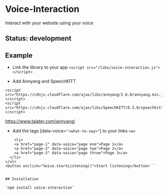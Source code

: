 # Voice-Interaction

Interact with your website using your voice

## Status: development

## Example

* Link the library to your app
``` <script src="/libs/voice-interaction.js"></script> ```

* Add Annyang and SpeechKITT
```
<script src="https://cdnjs.cloudflare.com/ajax/libs/annyang/2.6.0/annyang.min.js"></script>
<script src="https://cdnjs.cloudflare.com/ajax/libs/SpeechKITT/0.3.0/speechkitt.min.js"></script>
```
https://www.talater.com/annyang/

* Add the tags \[data-voice=`"<what-to-say>"`\] to your links `<a>`
```<ul>
	<li>
    <a href="page-1" data-voice="page one">Page 1</a>
    <a href="page-2" data-voice="page two">Page 2</a>
    <a href="page-3" data-voice="page three">Page 3</a>
  </li>
</ul>
<button onclick="Voice.startListening()">Start listening</button>```


## Installation

`npm install voice-interaction`